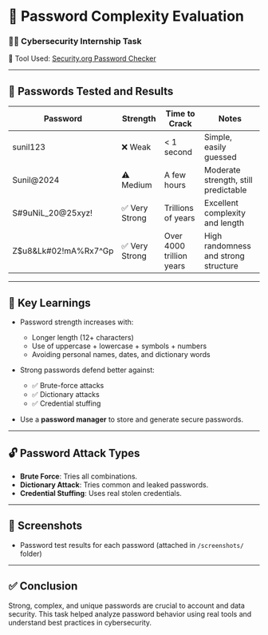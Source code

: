 # 🔐 Password Complexity Evaluation

### 🧑‍💻 Cybersecurity Internship Task  
🔗 Tool Used: [Security.org Password Checker](https://www.security.org/how-secure-is-my-password/)

---

## 🧪 Passwords Tested and Results

| Password                   | Strength     | Time to Crack         | Notes                                   |
|----------------------------|--------------|------------------------|-----------------------------------------|
| sunil123                   | ❌ Weak       | < 1 second             | Simple, easily guessed                  |
| Sunil@2024                 | ⚠️ Medium     | A few hours            | Moderate strength, still predictable    |
| S#9uNiL_20@25xyz!          | ✅ Very Strong| Trillions of years     | Excellent complexity and length         |
| Z$u8&Lk#02!mA%Rx7^Gp       | ✅ Very Strong| Over 4000 trillion years| High randomness and strong structure    |

---

## 🧠 Key Learnings

- Password strength increases with:
  - Longer length (12+ characters)
  - Use of uppercase + lowercase + symbols + numbers
  - Avoiding personal names, dates, and dictionary words

- Strong passwords defend better against:
  - ✅ Brute-force attacks
  - ✅ Dictionary attacks
  - ✅ Credential stuffing

- Use a **password manager** to store and generate secure passwords.

---

## 🔓 Password Attack Types

- **Brute Force**: Tries all combinations.
- **Dictionary Attack**: Tries common and leaked passwords.
- **Credential Stuffing**: Uses real stolen credentials.

---

## 📸 Screenshots

- Password test results for each password (attached in `/screenshots/` folder)

---

## ✅ Conclusion

Strong, complex, and unique passwords are crucial to account and data security. This task helped analyze password behavior using real tools and understand best practices in cybersecurity.


